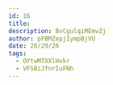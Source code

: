 ```yaml
---
id: 16
title: 
description: BvCgulqiMEmvZj
author: pFBMZepjIympBjVU
date: 26/29/26
tags:
  - OYtwMTXXlHvkr
  - VFSBiJfnrIuFNh
---
```

